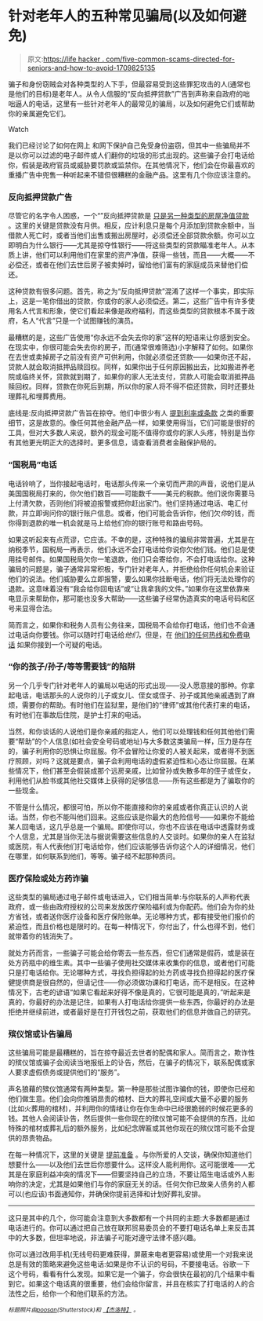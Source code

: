 # 针对老年人的五种常见骗局(以及如何避免)

> 原文:[https://life hacker . com/five-common-scams-directed-for-seniors-and-how-to-avoid-1709825135](https://lifehacker.com/five-common-scams-directed-at-seniors-and-how-to-avoid-1709825135)

骗子和身份窃贼会对各种类型的人下手，但最容易受到这些罪犯攻击的人(通常也是他们的目标)是老年人。从令人信服的“反向抵押贷款”广告到声称来自政府的咄咄逼人的电话，这里有一些针对老年人的最常见的骗局，以及如何避免它们或帮助你的亲属避免它们。

Watch

我们已经讨论了如何在网上 和网下保护自己免受身份盗窃，但其中一些骗局并不是以你可以过滤的电子邮件或人们翻你的垃圾的形式出现的。这些骗子会打电话给你，假装是政府官员或威胁要罚款或监禁你。在其他情况下，他们会在你最喜欢的重播广告中兜售一种听起来不错但很糟糕的金融产品。这里有几个你应该注意的。

### 反向抵押贷款广告

尽管它的名字令人困惑，一个“”反向抵押贷款是 [只是另一种类型的房屋净值贷款](http://www.consumer.ftc.gov/articles/0192-reverse-mortgages) 。这里的关键是贷款没有月供。相反，应计利息只是每个月添加到贷款余额中，当借款人死亡时，或者当他们出售或搬出房屋时，必须偿还全部贷款余额。你可以立即明白为什么银行——尤其是掠夺性银行——将这些类型的贷款瞄准老年人。从本质上讲，他们可以利用他们在家里的资产净值，获得一些钱，而且——大概——不必偿还，或者在他们去世后房子被卖掉时，留给他们富有的家庭成员来替他们偿还。

这种贷款有很多问题。首先，称之为“反向抵押贷款”混淆了这样一个事实，即实际上，这是一笔你借出的贷款，你或你的家人必须偿还。第二，这些广告中有许多使用名人代言和形象，使它们看起来像是政府福利，而这些类型的贷款根本不属于政府，名人“代言”只是一个试图赚钱的演员。

最糟糕的是，这些广告使用“你永远不会失去你的家”这样的短语来让你感到安全。在现实中，你很可能会失去你的房子，而(通常很难筛选)小字解释了如何。如果你在去世或卖掉房子之前没有资产可供利用，你就必须偿还贷款——如果你还不起，贷款人就会取消抵押品赎回权。同样，如果你出于任何原因搬出去，比如搬进养老院或临终关怀，贷款就到期了，如果你的家人无法支付，贷款人可能会取消抵押品赎回权。同样，贷款在你死后到期，所以你的家人将不得不偿还贷款，同时还要处理葬礼和埋葬费用。

底线是:反向抵押贷款广告旨在掠夺。他们中很少有人 [提到利率或条款](http://consumerist.com/2015/06/04/no-surprise-here-cfpb-finds-reverse-mortgage-ads-create-false-impressions/) 之类的重要细节，这是故意的。像任何其他金融产品一样，如果使用得当，它们可能是很好的工具，但对大多数人来说，额外的现金可能不值得你或你的家人头疼，特别是当你有其他更光明正大的选择时。更多信息，请查看消费者金融保护局的。

### “国税局”电话

电话铃响了，当你接起电话时，电话那头传来一个亲切而严肃的声音，说他们是从美国国税局打来的，你欠他们数百——可能数千——美元的税款。他们说你需要马上付清欠款，否则他们将被迫报警或把你赶出家门。他们坚持通过电话、电汇付款，并立即询问你的银行账户信息。或者，他们可能会告诉你，他们欠*你*的钱，而你得到退款的唯一机会就是马上给他们你的银行账号和路由号码。

如果这听起来有点荒谬，它应该。不幸的是，这种特殊的骗局非常普遍，尤其是在纳税季节，国税局一再表示，他们永远不会打电话给你说你欠他们钱。他们总是使用挂号邮件。如果国税局欠你一笔退款，他们只会寄给你，不会打电话给你。这种骗局的问题是，骗子通常非常积极，专门针对老年人，并拒绝给你任何机会来验证他们的说法。他们威胁要么立即报警，要么如果你挂断电话，他们将无法处理你的退款。这意味着没有“我会给你回电话”或“让我拿我的文件。”如果你在这里依靠来电显示来帮助你，那可能也没多大帮助——这些骗子经常伪造真实的电话号码和区号来显得合法。

简而言之，如果你和税务人员有公务往来，国税局不会给你打电话，他们也不会通过电话向你要钱。你可以随时打电话给*他们*，但是，在 [他们的任何热线和免费电话](http://www.irs.gov/Businesses/Small-Businesses-&-Self-Employed/IRS-Hotlines-and-Toll-Free-Numbers) 如果你接到一个可疑的电话。

### “你的孩子/孙子/等等需要钱”的陷阱

另一个几乎专门针对老年人的骗局以电话的形式出现——没人愿意接的那种。你拿起电话，电话那头的人说你的儿子或女儿、侄女或侄子、孙子或其他亲戚遇到了麻烦，需要你的帮助。有时他们在监狱里，是他们的“律师”或其他代表打来的电话，有时他们在事故后住院，是护士打来的电话。

当然，和你谈话的人说他们是你亲戚的指定人，他们可以处理钱和任何其他他们需要“帮助”的个人信息(如社会安全号码或地址)与大多数这类骗局一样，压力是存在的，骗子利用你的恐惧让你屈服。你不会冒险让你爱的人被关起来，或者得不到医疗照顾，对吗？这就是要点，骗子会利用电话的虚假紧迫性和心态让你屈服。在某些情况下，他们甚至会假装成那个远房亲戚，比如曾孙或失散多年的侄子或侄女，利用他们从脸书或其他社交媒体上获得的足够信息——所有这些都是为了骗取你的一些现金。

不管是什么情况，都很可怕，所以你不能直接和你的亲戚或者你真正认识的人说话。当然，你也不能叫他们回来。这些应该是你最大的危险信号——如果你不能给某人回电话，这几乎总是一个骗局。即使你可以，你也不应该在电话中透露财务或个人信息，尤其是当你无法与据说需要这些信息的人交谈时。如果你的亲人在监狱或医院，有人代表他们打电话给你，他们应该能够告诉你这个人的详细情况，他们在哪里，如何联系到他们，等等。骗子经不起那种质问。

### 医疗保险或处方药诈骗

这些类型的骗局通过电子邮件或电话进入，它们相当简单:与你联系的人声称代表政府，或一些由政府授权的公司来发放医疗保险福利或为你配药。他们会为你的处方省钱，或者送你医疗设备和医疗保险账单。无论哪种方式，都有接受他们报价的紧迫性，而且价格也是限时的。在每一种情况下，你付出了，什么也得不到，他们就带着你的钱消失了。

就处方药而言，一些骗子可能会给你寄去一些东西，但它们通常是假药，或是装在处方药瓶中的维生素。其中一些骗子使用社交媒体来收集你的信息，或者他们可能只是打电话给你。无论哪种方式，寻找负担得起的处方药或寻找负担得起的医疗保健提供商是很自然的，但请记住——你必须做功课和打电话，而不是相反。在这种情况下，古老的谚语“如果它看起来好得不像是真的，它很可能是真的，”听起来是真的，你最好的办法是记住，如果有人打电话给你提供一些东西，你最好的办法是拒绝并继续前进，或者最好是在打开钱包之前，获取他们的信息并做自己的研究。

### 殡仪馆或讣告骗局

这些骗局可能是最糟糕的，旨在掠夺最近去世者的配偶和家人。简而言之，欺诈性的殡仪馆或骗子会阅读当地报纸上的讣告，然后，在骗子的情况下，联系配偶或家人要求虚假债务或提供他们的“服务”。

声名狼藉的殡仪馆通常有两种类型。第一种是那些试图诈骗你的钱，即使你已经和他们做生意。他们会向你推销昂贵的棺材、巨大的葬礼空间或大量不必要的服务(比如火葬用的棺材)，并利用你的情绪让你在你生命中已经很脆弱的时候花更多的钱。其他人会阅读讣告，然后提供一些你现在的殡仪馆可能不会提供的东西，比如特殊的棺材或葬礼后的额外服务，比如纪念牌匾或其他你现在的殡仪馆可能不会提供的昂贵物品。

在每一种情况下，这里的关键是 [提前准备](https://lifehacker.com/how-do-i-prepare-for-the-death-of-a-family-member-5988635) 。与你所爱的人交谈，确保你知道他们想要什么——以及他们去世后你想要什么。这样没人能利用你。这可能很难——尤其是在家庭利益冲突的情况下——但要坚持自己的立场，不要让陌生电话或外人影响你的决定，尤其是如果他们与你的家庭无关的话。任何欠你已故亲人债务的人都可以(也应该)书面通知你，并确保你提前选择和计划好葬礼安排。

* * *

这只是其中的几个，你可能会注意到大多数都有一个共同的主题:大多数都是通过电话进行的。你可以通过把自己放在联邦贸易委员会的不要打电话名单上来反击其中的大多数，但坦率地说，非法骗子可能对遵守法律不感兴趣。

你可以通过改用手机(无线号码更难获得，屏蔽来电者更容易)或使用一个对我来说总是有效的策略来避免这些电话:如果是你不认识的号码，不要接电话。谷歌一下这个号码，看看有什么发现。如果它是一个骗子，你会很快在最初的几个结果中看到它。如果这个电话真的很重要，他们会给你留言，并且在核实了打电话的人的合法性之后，给你一个和他们联系的方法。

<small>*标题照片由*</small>[<small>*poosan*</small>](http://www.shutterstock.com/pic-143040442/stock-photo-people-who-cheat-the-old-people.html?src=AIT9suiaKIxa2u3O8HYQ2Q-1-29)<small>*(Shutterstock)和*</small> [<small>*【杰洛特】*</small>](http://pixabay.com/en/background-course-abstract-pattern-784384/) <small>*。*</small>